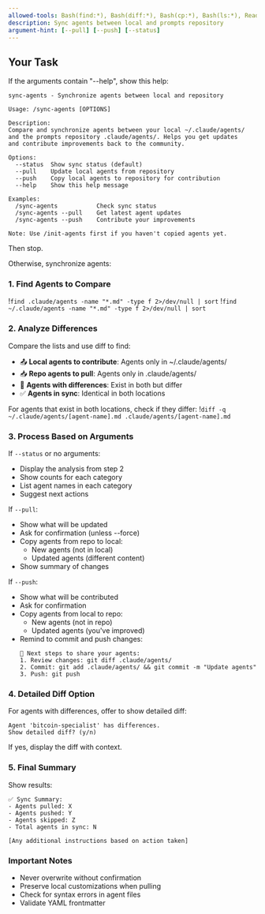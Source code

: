 ```yaml
---
allowed-tools: Bash(find:*), Bash(diff:*), Bash(cp:*), Bash(ls:*), Read, Write, Grep
description: Sync agents between local and prompts repository
argument-hint: [--pull] [--push] [--status]
---
```


## Your Task

If the arguments contain "--help", show this help:

```
sync-agents - Synchronize agents between local and repository

Usage: /sync-agents [OPTIONS]

Description:
Compare and synchronize agents between your local ~/.claude/agents/
and the prompts repository .claude/agents/. Helps you get updates
and contribute improvements back to the community.

Options:
  --status  Show sync status (default)
  --pull    Update local agents from repository
  --push    Copy local agents to repository for contribution
  --help    Show this help message

Examples:
  /sync-agents           Check sync status
  /sync-agents --pull    Get latest agent updates
  /sync-agents --push    Contribute your improvements

Note: Use /init-agents first if you haven't copied agents yet.
```

Then stop.

Otherwise, synchronize agents:

### 1. Find Agents to Compare
!`find .claude/agents -name "*.md" -type f 2>/dev/null | sort`
!`find ~/.claude/agents -name "*.md" -type f 2>/dev/null | sort`

### 2. Analyze Differences

Compare the lists and use diff to find:
- 📤 **Local agents to contribute**: Agents only in ~/.claude/agents/
- 📥 **Repo agents to pull**: Agents only in .claude/agents/
- 🔄 **Agents with differences**: Exist in both but differ
- ✅ **Agents in sync**: Identical in both locations

For agents that exist in both locations, check if they differ:
!`diff -q ~/.claude/agents/[agent-name].md .claude/agents/[agent-name].md`

### 3. Process Based on Arguments

If `--status` or no arguments:
- Display the analysis from step 2
- Show counts for each category
- List agent names in each category
- Suggest next actions

If `--pull`:
- Show what will be updated
- Ask for confirmation (unless --force)
- Copy agents from repo to local:
  - New agents (not in local)
  - Updated agents (different content)
- Show summary of changes

If `--push`:
- Show what will be contributed
- Ask for confirmation
- Copy agents from local to repo:
  - New agents (not in repo)
  - Updated agents (you've improved)
- Remind to commit and push changes:
  ```
  📝 Next steps to share your agents:
  1. Review changes: git diff .claude/agents/
  2. Commit: git add .claude/agents/ && git commit -m "Update agents"
  3. Push: git push
  ```

### 4. Detailed Diff Option

For agents with differences, offer to show detailed diff:
```
Agent 'bitcoin-specialist' has differences.
Show detailed diff? (y/n)
```

If yes, display the diff with context.

### 5. Final Summary

Show results:
```
✅ Sync Summary:
- Agents pulled: X
- Agents pushed: Y
- Agents skipped: Z
- Total agents in sync: N

[Any additional instructions based on action taken]
```

### Important Notes
- Never overwrite without confirmation
- Preserve local customizations when pulling
- Check for syntax errors in agent files
- Validate YAML frontmatter